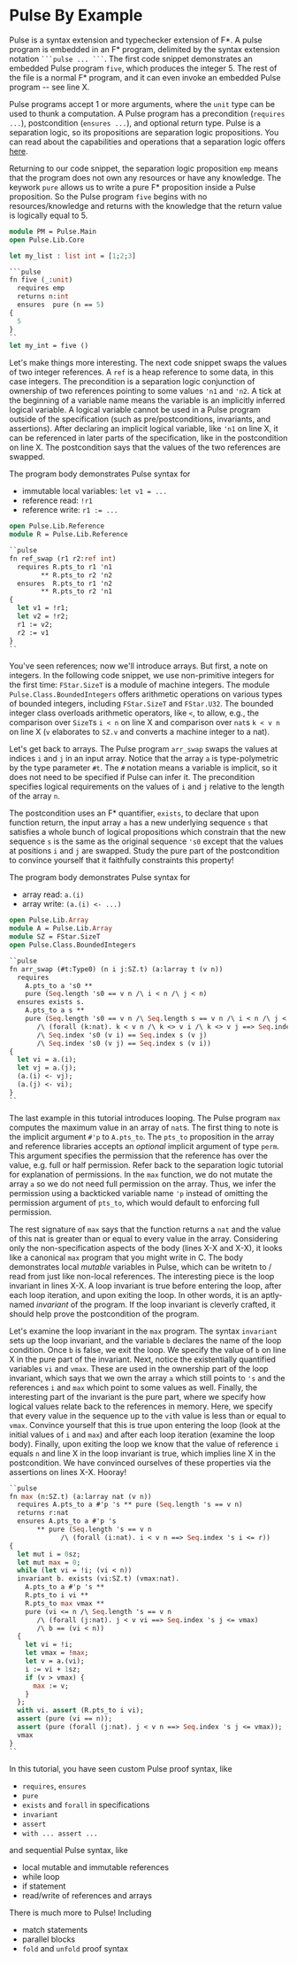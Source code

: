 # Pulse By Example

Pulse is a syntax extension and typechecker extension of F*. 
A pulse program is embedded in an F* program, delimited by the syntax extension notation ` ```pulse ... ``` `. 
The first code snippet demonstrates an embedded Pulse program `five`, which produces the integer 5. 
The rest of the file is a normal F* program, and it can even invoke an embedded Pulse program -- see line X. 

Pulse programs accept 1 or more arguments, where the `unit` type can be used to thunk a computation. 
A Pulse program has a precondition (`requires ...`), postcondition (`ensures ...`), and optional return type. 
Pulse is a separation logic, so its propositions are separation logic propositions. 
You can read about the capabilities and operations that a separation logic offers [here](TODO). 

Returning to our code snippet, the separation logic proposition `emp` means that the program does not own any resources or have any knowledge. 
The keywork `pure` allows us to write a pure F* proposition inside a Pulse proposition. 
So the Pulse program `five` begins with no resources/knowledge and returns with the knowledge that the return value is logically equal to 5. 

```ocaml
module PM = Pulse.Main
open Pulse.Lib.Core

let my_list : list int = [1;2;3]

```pulse
fn five (_:unit)
  requires emp
  returns n:int
  ensures  pure (n == 5)
{ 
  5
}
``
let my_int = five ()
```

Let's make things more interesting. 
The next code snippet swaps the values of two integer references. 
A `ref` is a heap reference to some data, in this case integers. 
The precondition is a separation logic conjunction of ownership of two references pointing to some values `'n1` and `'n2`. 
A tick at the beginning of a variable name means the variable is an implicitly inferred logical variable. 
A logical variable cannot be used in a Pulse program outside of the specification (such as pre/postconditions, invariants, and assertions). 
After declaring an implicit logical variable, like `'n1` on line X, it can be referenced in later parts of the specification, like in the postcondition on line X. 
The postcondition says that the values of the two references are swapped. 

The program body demonstrates Pulse syntax for 
- immutable local variables: `let v1 = ...`
- reference read: `!r1`
- reference write: `r1 := ...`

```ocaml
open Pulse.Lib.Reference
module R = Pulse.Lib.Reference

``pulse
fn ref_swap (r1 r2:ref int)
  requires R.pts_to r1 'n1 
        ** R.pts_to r2 'n2
  ensures  R.pts_to r1 'n2
        ** R.pts_to r2 'n1
{
  let v1 = !r1;
  let v2 = !r2;
  r1 := v2;
  r2 := v1
}
``
```

You've seen references; now we'll introduce arrays. 
But first, a note on integers. 
In the following code snippet, we use non-primitive integers for the first time: `FStar.SizeT` is a module of machine integers. 
The module `Pulse.Class.BoundedIntegers` offers arithmetic operations on various types of bounded integers, including `FStar.SizeT` and `FStar.U32`. 
The bounded integer class overloads arithmetic operators, like `<`, to allow, e.g., the comparison over `SizeT`s `i < n` on line X and comparison over `nat`s `k < v n` on line X (`v` elaborates to `SZ.v` and converts a machine integer to a nat). 

Let's get back to arrays. 
The Pulse program `arr_swap` swaps the values at indices `i` and `j` in an input array. 
Notice that the array `a` is type-polymetric by the type parameter `#t`. 
The `#` notation means a variable is implicit, so it does not need to be specified if Pulse can infer it. 
The precondition specifies logical requirements on the values of `i` and `j` relative to the length of the array `n`. 

The postcondition uses an F* quantifier, `exists`, to declare that upon function return, the input array `a` has a new underlying sequence `s` that satisfies a whole bunch of logical propositions which constrain that the new sequence `s` is the same as the original sequence `'s0` except that the values at positions `i` and `j` are swapped. 
Study the pure part of the postcondition to convince yourself that it faithfully constraints this property! 

The program body demonstrates Pulse syntax for 
- array read: `a.(i)`
- array write: `(a.(i) <- ...)`

```ocaml
open Pulse.Lib.Array
module A = Pulse.Lib.Array
module SZ = FStar.SizeT
open Pulse.Class.BoundedIntegers

``pulse
fn arr_swap (#t:Type0) (n i j:SZ.t) (a:larray t (v n))
  requires 
    A.pts_to a 's0 **
    pure (Seq.length 's0 == v n /\ i < n /\ j < n)
  ensures exists s. 
    A.pts_to a s **
    pure (Seq.length 's0 == v n /\ Seq.length s == v n /\ i < n /\ j < n
       /\ (forall (k:nat). k < v n /\ k <> v i /\ k <> v j ==> Seq.index 's0 k == Seq.index s k)
       /\ Seq.index 's0 (v i) == Seq.index s (v j)
       /\ Seq.index 's0 (v j) == Seq.index s (v i))
{
  let vi = a.(i);
  let vj = a.(j);
  (a.(i) <- vj);
  (a.(j) <- vi);
}
``
```

The last example in this tutorial introduces looping. 
The Pulse program `max` computes the maximum value in an array of `nat`s. 
The first thing to note is the implicit argument `#'p` to `A.pts_to`. 
The `pts_to` proposition in the array and reference libraries accepts an *optional* implicit argument of type `perm`. 
This argument specifies the permission that the reference has over the value, e.g. full or half permission. 
Refer back to the separation logic tutorial for explanation of permissions. 
In the `max` function, we do not mutate the array `a` so we do not need full permission on the array. 
Thus, we infer the permission using a backticked variable name `'p` instead of omitting the permission argument of `pts_to`, which would default to enforcing full permission. 

The rest signature of `max` says that the function returns a `nat` and the value of this nat is greater than or equal to every value in the array. 
Considering only the non-specification aspects of the body (lines X-X and X-X), it looks like a canonical `max` program that you might write in C. 
The body demonstrates local *mutable* variables in Pulse, which can be writetn to / read from just like non-local references. 
The interesting piece is the loop invariant in lines X-X. 
A loop invariant is true before entering the loop, after each loop iteration, and upon exiting the loop. 
In other words, it is an aptly-named *invariant* of the program. 
If the loop invariant is cleverly crafted, it should help prove the postcondition of the program. 

Let's examine the loop invariant in the `max` program. 
The syntax `invariant` sets up the loop invariant, and the variable `b` declares the name of the loop condition. 
Once `b` is false, we exit the loop. 
We specify the value of `b` on line X in the pure part of the invariant. 
Next, notice the existentially quantified variables `vi` and `vmax`. 
These are used in the ownership part of the loop invariant, which says that we own the array `a` which still points to `'s` and the references `i` and `max` which point to some values as well. 
Finally, the interesting part of the invariant is the pure part, where we specify how logical values relate back to the references in memory. 
Here, we specify that every value in the sequence up to the `vi`th value is less than or equal to `vmax`. 
Convince yourself that this is true upon entering the loop (look at the initial values of `i` and `max`) and after each loop iteration (examine the loop body). 
Finally, upon exiting the loop we know that the value of reference `i` equals `n` and line X in the loop invariant is true, which implies line X in the postcondition. 
We have convinced ourselves of these properties via the assertions on lines X-X. 
Hooray! 

```ocaml
``pulse
fn max (n:SZ.t) (a:larray nat (v n))
  requires A.pts_to a #'p 's ** pure (Seq.length 's == v n)
  returns r:nat
  ensures A.pts_to a #'p 's
       ** pure (Seq.length 's == v n
             /\ (forall (i:nat). i < v n ==> Seq.index 's i <= r))
{
  let mut i = 0sz;
  let mut max = 0;
  while (let vi = !i; (vi < n))
  invariant b. exists (vi:SZ.t) (vmax:nat).
    A.pts_to a #'p 's **
    R.pts_to i vi **
    R.pts_to max vmax **
    pure (vi <= n /\ Seq.length 's == v n
       /\ (forall (j:nat). j < v vi ==> Seq.index 's j <= vmax)
       /\ b == (vi < n))
  {
    let vi = !i;
    let vmax = !max;
    let v = a.(vi);
    i := vi + 1sz;
    if (v > vmax) {
      max := v;
    }
  };
  with vi. assert (R.pts_to i vi);
  assert (pure (vi == n));
  assert (pure (forall (j:nat). j < v n ==> Seq.index 's j <= vmax));
  vmax
}
``
```

In this tutorial, you have seen custom Pulse proof syntax, like
- `requires`, `ensures`
- `pure`
- `exists` and `forall` in specifications
- `invariant`
- `assert`
- `with ... assert ...`

and sequential Pulse syntax, like
- local mutable and immutable references
- while loop
- if statement
- read/write of references and arrays

There is much more to Pulse! 
Including 
- match statements
- parallel blocks
- `fold` and `unfold` proof syntax